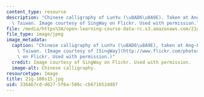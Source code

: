 ```yaml
---
content_type: resource
description: "Chinese calligraphy of LunYu (\u8AD6\u8A9E). Taken at Ang-Ping, Tainan,\
  \ Taiwan. Image courtesy of SingWay on Flickr. Used with permission."
file: /media/https%3A/open-learning-course-data-rc.s3.amazonaws.com/21g-108-chinese-ii-streamlined-spring-2015/336467cdd6275f6a586ccb671652dd87_21g-108s15.jpg
file_type: image/jpeg
image_metadata:
  caption: "Chinese calligraphy of LunYu (\u8AD6\u8A9E), taken at Ang-Ping, Tainan,\
    \ Taiwan. (Image courtesy of [SingWay](http://www.flickr.com/photos/sheesen/6165323769/in/photostream/)\
    \ on Flickr. Used with permission.)"
  credit: Image courtesy of SingWay on Flickr. Used with permission.
  image-alt: Chinese calligraphy.
resourcetype: Image
title: 21g-108s15.jpg
uid: 336467cd-d627-5f6a-586c-cb671652dd87
---
```

